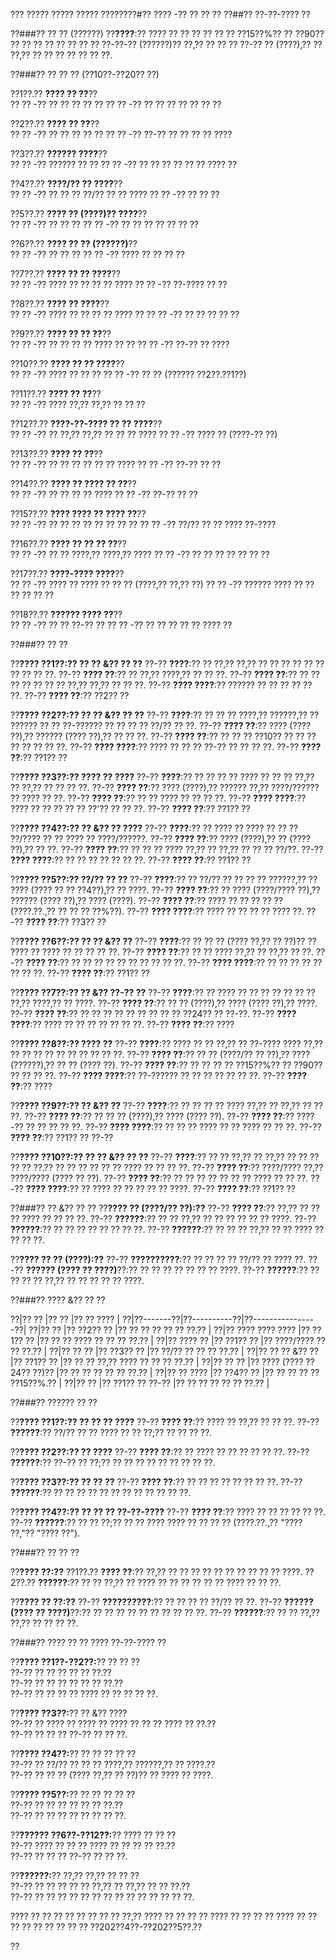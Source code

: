 ??? ????? ????? ????? ????????#?? ???? -?? ?? ?? ??
??##?? ??-??-???? ??

??###?? ?? ?? (??????)
??**????**:?? ???? ?? ?? ?? ?? ?? ?? ??15??%?? ?? ??90?? ?? ?? ?? ?? ?? ?? ?? ?? ??-??-?? (??????)?? ??,?? ?? ?? ?? ??-?? ?? (????),?? ?? ??,?? ?? ?? ?? ?? ?? ?? ??.

??###?? ?? ?? ?? (??10??-??20?? ??)

??1??.?? **???? ?? ??**??  
??  ?? -?? ?? ?? ?? ?? ??
??  ?? -?? ?? ?? ?? ?? ?? ?? ??

??2??.?? **???? ?? ??**??  
??  ?? -?? ?? ?? ?? ?? ??
??  ?? -?? ??-?? ?? ?? ?? ?? ????

??3??.?? **?????? ????**??  
??  ?? -?? ?????? ?? ??
??  ?? -?? ?? ?? ?? ?? ?? ?? ???? ??

??4??.?? **????/?? ?? ????**??  
??  ?? -?? ?? ?? ?? ??/?? ?? ?? ????
??  ?? -?? ?? ?? ??

??5??.?? **???? ?? (????)?? ????**??  
??  ?? -?? ?? ?? ??
??  ?? -?? ?? ?? ?? ?? ?? ?? ??

??6??.?? **???? ?? ?? (??????)**??  
??  ?? -?? ?? ?? ??
??  ?? -?? ???? ?? ?? ?? ??

??7??.?? **???? ?? ?? ????**??  
??  ?? -?? ???? ?? ?? ?? ?? ????
??  ?? -?? ??-???? ?? ??

??8??.?? **???? ?? ????**??  
??  ?? -?? ???? ?? ?? ?? ?? ???? ??
??  ?? -?? ?? ?? ?? ?? ??

??9??.?? **???? ?? ?? ??**??  
??  ?? -?? ?? ?? ?? ?? ???? ?? ??
??  ?? -?? ??-?? ?? ????

??10??.?? **???? ?? ?? ????**??  
??   ?? -?? ???? ?? ?? ??
??   ?? -?? ?? ?? (?????? ??2??.??1??)

??11??.?? **???? ?? ??**??  
??   ?? -?? ???? ??,?? ??,?? ?? ?? ??

??12??.?? **????-??-???? ?? ?? ????**??  
??   ?? -?? ?? ??,?? ??,?? ?? ?? ?? ????
??   ?? -?? ???? ?? (????-?? ??)

??13??.?? **???? ?? ??**??  
??   ?? -?? ?? ?? ?? ?? ?? ?? ????
??   ?? -?? ??-?? ?? ??

??14??.?? **???? ?? ???? ?? ??**??  
??   ?? -?? ?? ?? ?? ?? ????
??   ?? -?? ??-?? ?? ??

??15??.?? **???? ???? ?? ???? ??**??  
??   ?? -?? ?? ?? ?? ?? ?? ?? ?? ??
??   ?? -?? ??/?? ?? ?? ???? ??-????

??16??.?? **???? ?? ?? ?? ??**??  
??   ?? -?? ?? ?? ????,?? ????,?? ????
??   ?? -?? ?? ?? ?? ?? ?? ?? ??

??17??.?? **????-???? ????**??  
??   ?? -?? ???? ?? ???? ?? ?? ?? (????,?? ??,?? ??)
??   ?? -?? ?????? ???? ?? ?? ?? ?? ?? ??

??18??.?? **?????? ???? ??**??  
??   ?? -?? ?? ?? ??-?? ??
??   ?? -?? ?? ?? ?? ?? ?? ???? ??

??###?? ?? ??

??**???? ??1??:?? ?? ?? &?? ?? ??**
??-?? **????**:?? ?? ??,?? ??,?? ?? ?? ?? ?? ?? ?? ?? ?? ?? ??.
??-?? **???? ??**:?? ?? ??,?? ????,?? ?? ?? ??.
??-?? **???? ??**:?? ?? ?? ?? ?? ?? ?? ?? ??,?? ??,?? ?? ?? ??.
??-?? **???? ????**:?? ?????? ?? ?? ?? ?? ?? ??.
??-?? **???? ??**:?? ??2?? ??

??**???? ??2??:?? ?? ?? &?? ?? ??**
??-?? **????**:?? ?? ?? ?? ????,?? ??????,?? ?? ?????? ?? ?? ??-?????? ?? ?? ?? ?? ??/?? ?? ??.
??-?? **???? ??**:?? ???? (???? ??),?? ?????? (???? ??),?? ?? ?? ??.
??-?? **???? ??**:?? ?? ?? ?? ??10?? ?? ?? ?? ?? ?? ?? ?? ??.
??-?? **???? ????**:?? ???? ?? ?? ?? ??-?? ?? ?? ?? ??.
??-?? **???? ??**:?? ??1?? ??

??**???? ??3??:?? ???? ?? ????**
??-?? **????**:?? ?? ?? ?? ?? ???? ?? ?? ?? ??,?? ?? ??,?? ?? ?? ?? ??.
??-?? **???? ??**:?? ???? (????),?? ?????? ??,?? ????/?????? ?? ???? ?? ??.
??-?? **???? ??**:?? ?? ?? ???? ?? ?? ?? ??.
??-?? **???? ????**:?? ???? ?? ?? ?? ?? ?? ??'?? ?? ?? ??.
??-?? **???? ??**:?? ??1?? ??

??**???? ??4??:?? ?? &?? ?? ????**
??-?? **????**:?? ?? ???? ?? ???? ?? ?? ?? ??/???? ?? ?? ???? ?? ????/??????.
??-?? **???? ??**:?? ???? (????),?? ?? (???? ??),?? ?? ??.
??-?? **???? ??**:?? ?? ?? ?? ???? ??,?? ?? ??,?? ?? ?? ?? ??/??.
??-?? **???? ????**:?? ?? ?? ?? ?? ?? ?? ??.
??-?? **???? ??**:?? ??1?? ??

??**???? ??5??:?? ??/?? ?? ??**
??-?? **????**:?? ?? ??/?? ?? ?? ?? ?? ??????,?? ?? ???? (???? ?? ?? ??4??),?? ?? ????.
??-?? **???? ??**:?? ?? ???? (????/???? ??),?? ?????? (???? ??),?? ???? (????).
??-?? **???? ??**:?? ???? ?? ?? ?? ?? ?? (????.??.,?? ?? ?? ?? ??%??).
??-?? **???? ????**:?? ???? ?? ?? ?? ?? ???? ??.
??-?? **???? ??**:?? ??3?? ??

??**???? ??6??:?? ?? ?? &?? ??**
??-?? **????**:?? ?? ?? ?? (???? ??,?? ?? ??)?? ?? ???? ?? ???? ?? ?? ?? ?? ??.
??-?? **???? ??**:?? ?? ?? ???? ??,?? ?? ??,?? ?? ??.
??-?? **???? ??**:?? ?? ?? ?? ?? ?? ?? ?? ?? ?? ??.
??-?? **???? ????**:?? ?? ?? ?? ?? ?? ?? ?? ??.
??-?? **???? ??**:?? ??1?? ??

??**???? ??7??:?? ?? &?? ??-?? ??**
??-?? **????**:?? ?? ???? ?? ?? ?? ?? ?? ?? ?? ??,?? ????,?? ?? ????.
??-?? **???? ??**:?? ?? ?? (????),?? ???? (???? ??),?? ????.
??-?? **???? ??**:?? ?? ?? ?? ?? ?? ?? ?? ?? ?? ??24?? ?? ??-??.
??-?? **???? ????**:?? ???? ?? ?? ?? ?? ?? ?? ??.
??-?? **???? ??**:?? ????

??**???? ??8??:?? ???? ??**
??-?? **????**:?? ???? ?? ?? ??,?? ?? ??-???? ???? ??,?? ?? ?? ?? ?? ?? ?? ?? ?? ?? ??.
??-?? **???? ??**:?? ?? ?? (????/?? ?? ??),?? ???? (??????),?? ?? ?? (???? ??).
??-?? **???? ??**:?? ?? ?? ?? ?? ??15??%?? ?? ??90?? ?? ?? ?? ??.
??-?? **???? ????**:?? ??-?????? ?? ?? ?? ?? ?? ?? ??.
??-?? **???? ??**:?? ????

??**???? ??9??:?? ?? &?? ??**
??-?? **????**:?? ?? ?? ?? ?? ???? ??,?? ?? ??,?? ?? ?? ??.
??-?? **???? ??**:?? ?? ?? ?? (????),?? ???? (???? ??).
??-?? **???? ??**:?? ????-?? ?? ?? ?? ?? ??.
??-?? **???? ????**:?? ?? ?? ?? ???? ?? ?? ???? ?? ?? ??.
??-?? **???? ??**:?? ??1?? ?? ??-??

??**???? ??10??:?? ?? ?? &?? ?? ??**
??-?? **????**:?? ?? ?? ??,?? ?? ??,?? ?? ?? ?? ?? ?? ??.?? ?? ?? ?? ?? ?? ?? ???? ?? ?? ?? ??.
??-?? **???? ??**:?? ????/???? ??,?? ????/???? (???? ?? ??).
??-?? **???? ??**:?? ?? ?? ?? ?? ?? ?? ?? ???? ?? ?? ??.
??-?? **???? ????**:?? ?? ???? ?? ?? ?? ?? ?? ????.
??-?? **???? ??**:?? ??1?? ??

??###?? ?? &?? ?? ??
??**???? ?? (????/?? ??):??**
??-?? **???? ??**:?? ??,?? ?? ?? ?? ???? ?? ?? ?? ??.
??-?? **??????**:?? ?? ?? ??,?? ?? ?? ?? ?? ?? ?? ????.
??-?? **??????**:?? ?? ?? ?? ?? ?? ?? ?? ??.
??-?? **??????**:?? ?? ?? ?? ??,?? ?? ?? ???? ?? ?? ?? ??.

??**???? ?? ?? (????):??**
??-?? **??????????**:?? ?? ?? ?? ?? ??/?? ?? ???? ??.
??-?? **?????? (???? ?? ????)**??:?? ?? ?? ?? ?? ?? ?? ?? ????.
??-?? **??????**:?? ?? ?? ?? ?? ??,?? ?? ?? ?? ?? ?? ????.

??###?? ???? &?? ?? ??

??|?? ?? |?? ?? |?? ?? ???? |
??|??-------??|??----------??|??----------------??|
??|?? ?? |?? ??2?? ?? |?? ?? ?? ?? ?? ?? ??.?? |
??|?? ???? ???? ???? |?? ??1?? ?? |?? ?? ?? ???? ?? ?? ?? ??.?? |
??|?? ???? ?? |?? ??1?? ?? |?? ????/???? ?? ?? ??.?? |
??|?? ?? ?? |?? ??3?? ?? |?? ??/?? ?? ?? ?? ??.?? |
??|?? ?? ?? &?? ?? |?? ??1?? ?? |?? ?? ?? ??,?? ???? ?? ?? ?? ??.?? |
??|?? ?? ?? |?? ???? (???? ??24?? ??)?? |?? ?? ?? ?? ?? ?? ??.?? |
??|?? ?? ???? |?? ??4?? ?? |?? ?? ?? ?? ?? ??15??%.?? |
??|?? ?? |?? ??1?? ?? ??-?? |?? ?? ?? ?? ?? ?? ??.?? |

??###?? ?????? ?? ??

??**???? ??1??:?? ?? ?? ?? ????**
??-?? **???? ??**:?? ???? ?? ??,?? ?? ?? ??.
??-?? **??????**:?? ??/?? ?? ?? ???? ?? ?? ??;?? ?? ?? ?? ??.

??**???? ??2??:?? ?? ????**
??-?? **???? ??**:?? ?? ???? ?? ?? ?? ?? ?? ??.
??-?? **??????**:?? ??-?? ?? ??;?? ?? ?? ?? ?? ?? ?? ?? ?? ??.

??**???? ??3??:?? ?? ?? ??**
??-?? **???? ??**:?? ?? ?? ?? ?? ?? ?? ?? ??.
??-?? **??????**:?? ?? ?? ?? ?? ?? ?? ?? ?? ?? ?? ?? ??.

??**???? ??4??:?? ?? ?? ?? ??-??-????**
??-?? **???? ??**:?? ???? ?? ?? ?? ?? ?? ??.
??-?? **??????**:?? ?? ?? ??;?? ?? ?? ???? ???? ?? ?? ?? ?? (????.??.,?? "???? ??,"?? "???? ??").

??###?? ?? ?? ??

??**???? ??:??**
??1??.?? **???? ??**:?? ??,?? ?? ?? ?? ?? ?? ?? ?? ?? ?? ?? ????.
??2??.?? **??????**:?? ?? ?? ??,?? ?? ???? ?? ?? ?? ?? ?? ?? ???? ?? ?? ??.

??**???? ?? ??:??**
??-?? **??????????**:?? ?? ?? ?? ?? ??/?? ?? ??.
??-?? **?????? (???? ?? ????)**??:?? ?? ?? ?? ?? ?? ?? ?? ?? ?? ??.
??-?? **??????**:?? ?? ?? ??,?? ??,?? ?? ?? ?? ??.

??###?? ???? ?? ?? ???? ??-??-???? ??

??**???? ??1??-??2??:**?? ?? ?? ??  
??-?? ?? ?? ?? ?? ?? ??.??  
??-?? ?? ?? ?? ?? ?? ?? ??.??  
??-?? ?? ?? ?? ?? ???? ?? ?? ?? ?? ??.

??**???? ??3??:**?? ?? &?? ????  
??-?? ?? ???? ?? ???? ?? ???? ?? ?? ?? ???? ?? ??.??  
??-?? ?? ?? ?? ??-?? ?? ?? ??.

??**???? ??4??:**?? ?? ?? ?? ?? ??  
??-?? ?? ??/?? ?? ?? ?? ????,?? ??????,?? ?? ????.??  
??-?? ?? ?? ?? (???? ??,?? ?? ??)?? ?? ???? ?? ????.

??**???? ??5??:**?? ?? ?? ?? ?? ??  
??-?? ?? ?? ?? ?? ?? ?? ??.??  
??-?? ?? ?? ?? ?? ?? ?? ?? ??.

??**?????? ??6??-??12??:**?? ???? ?? ?? ??  
??-?? ???? ?? ?? ?? ???? ?? ?? ?? ?? ??.??  
??-?? ?? ?? ?? ??-?? ?? ?? ??.

??**??????:**?? ??,?? ??,?? ?? ?? ??  
??-?? ?? ?? ?? ?? ?? ??,?? ?? ??,?? ?? ?? ??.??  
??-?? ?? ?? ?? ?? ?? ?? ?? ?? ?? ?? ?? ?? ?? ??.

???? ?? ?? ?? ?? ?? ?? ?? ?? ??,?? ???? ?? ?? ?? ?? ???? ?? ?? ?? ?? ???? ?? ?? ?? ?? ?? ?? ?? ?? ?? ??202??4??-??202??5??.??

??